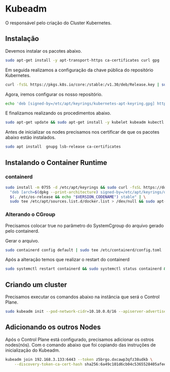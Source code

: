 # Kubeadm

O responsável pelo criação do Cluster Kubernetes.

## Instalação

Devemos instalar os pacotes abaixo.

```bash
sudo apt-get install -y apt-transport-https ca-certificates curl gpg
```

Em seguida realizamos a configuração da chave pública do repositório Kubernetes.

```bash
curl -fsSL https://pkgs.k8s.io/core:/stable:/v1.30/deb/Release.key | sudo gpg --dearmor -o /etc/apt/keyrings/kubernetes-apt-keyring.gpg
```

Agora, iremos configurar os nosso repositório.

```bash
echo 'deb [signed-by=/etc/apt/keyrings/kubernetes-apt-keyring.gpg] https://pkgs.k8s.io/core:/stable:/v1.30/deb/ /' | sudo tee /etc/apt/sources.list.d/kubernetes.list
```

E finalizamos realizando os procedimentos abaixo.

```bash
sudo apt-get update && sudo apt-get install -y kubelet kubeadm kubectl && sudo apt-mark hold kubelet kubeadm kubectl
```

Antes de inicializar os nodes precisamos nos certificar de que os pacotes abaixo estão instalados.

```bash
sudo apt install  gnupg lsb-release ca-certificates
```

## Instalando o Container Runtime

### containerd

```bash
sudo install -m 0755 -d /etc/apt/keyrings && sudo curl -fsSL https://download.docker.com/linux/ubuntu/gpg -o /etc/apt/keyrings/docker.asc && sudo chmod a+r /etc/apt/keyrings/docker.asc && echo \
  "deb [arch=$(dpkg --print-architecture) signed-by=/etc/apt/keyrings/docker.asc] https://download.docker.com/linux/ubuntu \
  $(. /etc/os-release && echo "$VERSION_CODENAME") stable" | \
  sudo tee /etc/apt/sources.list.d/docker.list > /dev/null && sudo apt-get update &&  sudo apt install containerd.io
  ```

  ### Alterando o CGroup

  Precisamos colocar true no parâmetro do SystemCgroup do arquivo gerado pelo containerd.

  Gerar o arquivo.

```bash
sudo containerd config default | sudo tee /etc/containerd/config.toml
```

Após a alteração temos que realizar o restart do containerd

```bash
sudo systemctl restart containerd && sudo systemctl status containerd && sudo systemctl enable containerd && sudo systemctl enable --now kubelet
```

## Criando um cluster

Precisamos executar os comandos abaixo na instância que será o Control Plane.

```bash
sudo kubeadm init --pod-network-cidr=10.10.0.0/16 --apiserver-advertise-address=192.168.3.133
```

## Adicionando os outros Nodes

Após o Control Plane está configurado, precisamos adicionar os ostros nodes(nós). Com o comando abaixo que foi copiando das instruções de inicialização do Kubeadm.

```bash
kubeadm join 192.168.3.133:6443 --token z5brgo.dxcawp3qfz38udkb \
	--discovery-token-ca-cert-hash sha256:6a49c101d6cb04c5365528405afeeac9f0e8fbb6cd3c6c70feaa4652cad97d70
```
